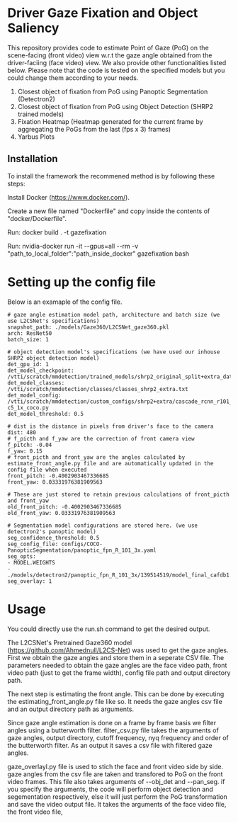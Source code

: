 # Driver Gaze Fixation and Object Saliency
This repository provides code to estimate Point of Gaze (PoG) on the scene-facing (front video) view w.r.t the gaze angle obtained from the driver-faciing (face video) view. We also provide other functionalities listed below. Please note that the code is tested on the specified models but you could change them according to your needs.

1. Closest object of fixation from PoG using Panoptic Segmentation (Detectron2)
2. Closest object of fixation from PoG using Object Detection (SHRP2 trained models)
3. Fixation Heatmap (Heatmap generated for the current frame by aggregating the PoGs from the last (fps x 3) frames)
4. Yarbus Plots

## Installation
To install the framework the recommened method is by following these steps:

Install Docker (https://www.docker.com/).

Create a new file named "Dockerfile" and copy inside the contents of "docker/Dockerfile".

Run: docker build . -t gazefixation

Run: nvidia-docker run -it --gpus=all --rm -v "path_to_local_folder":"path_inside_docker" gazefixation bash

# Setting up the config file
Below is an examaple of the config file.
``` 
# gaze angle estimation model path, architecture and batch size (we use L2CSNet's specifications)
snapshot_path: ./models/Gaze360/L2CSNet_gaze360.pkl
arch: ResNet50
batch_size: 1

# object detection model's specifications (we have used our inhouse SHRP2 object detection model)
det_gpu_id: 1
det_model_checkpoint: /vtti/scratch/mmdetection/trained_models/shrp2_original_split+extra_data_outside_objects/epoch_10.pth
det_model_classes: /vtti/scratch/mmdetection/classes/classes_shrp2_extra.txt
det_model_config: /vtti/scratch/mmdetection/custom_configs/shrp2+extra/cascade_rcnn_r101_fpn_dconv_c3-c5_1x_coco.py
det_model_threshold: 0.5

# dist is the distance in pixels from driver's face to the camera
dist: 480
# f_picth and f_yaw are the correction of front camera view 
f_pitch: -0.04
f_yaw: 0.15
# front_picth and front_yaw are the angles calculated by estimate_front_angle.py file and are automatically updated in the config file when executed
front_pitch: -0.4002903467336685
front_yaw: 0.03331976381909563

# These are just stored to retain previous calculations of front_picth and front_yaw
old_front_pitch: -0.4002903467336685
old_front_yaw: 0.03331976381909563

# Segmentation model configurations are stored here. (we use detectron2's panoptic model)
seg_confidence_threshold: 0.5
seg_config_file: configs/COCO-PanopticSegmentation/panoptic_fpn_R_101_3x.yaml
seg_opts:
- MODEL.WEIGHTS
- ./models/detectron2/panoptic_fpn_R_101_3x/139514519/model_final_cafdb1.pkl
seg_overlay: 1
```
# Usage

You could directly use the run.sh command to get the desired output.


The L2CSNet's Pretrained Gaze360 model (https://github.com/Ahmednull/L2CS-Net) was used to get the gaze angles. First we obtain the gaze angles and store them in a seperate CSV file. The parameters needed to obtain the gaze angles are the face video path, front video path (just to get the frame width), config file path and output directory path.

The next step is estimating the front angle. This can be done by executing the estimating_front_angle.py file like so. It needs the gaze angles csv file and an output directory path as arguments.

Since gaze angle estimation is done on a frame by frame basis we filter angles using a butterworth filter. filter_csv.py file takes the arguments of gaze angles, output directory, cutoff frequency, nyq frequency and order of the butterworth filter. As an output it saves a csv file with filtered gaze angles.

gaze_overlayl.py file is used to stich the face and front video side by side. gaze angles from the csv file are taken and transfored to PoG on the front video frames. This file also takes arguments of --obj_det and --pan_seg. if you specify the arguments, the code will perform object detection and segementation respectively, else it will just perform the PoG transformation and save the video output file. It takes the arguments of the face video file, the front video file, 
